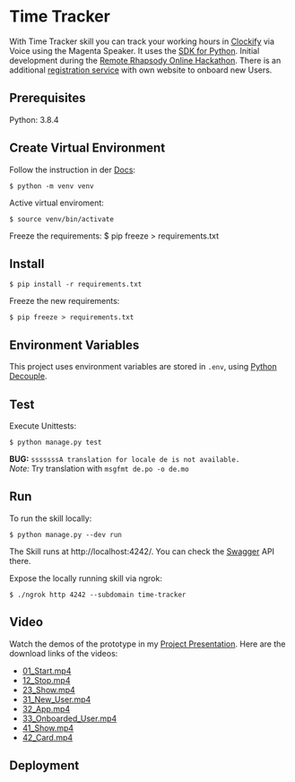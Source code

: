 # Time Tracker

With Time Tracker skill you can track your working hours in [Clockify](https://clockify.me) via Voice using the Magenta Speaker.
It uses the [SDK for Python](https://github.com/telekom/voice-skill-sdk). Initial development during the [Remote Rhapsody Online Hackathon](https://remote-rhapsody-platform.hubraum.com/).
There is an additional [registration service](https://github.com/LeonardMF/clockify_registration-service) with own website to onboard new Users.

## Prerequisites

Python: 3.8.4

## Create Virtual Environment
Follow the instruction in der [Docs](https://docs.python.org/3/tutorial/venv.html):

    $ python -m venv venv

Active virtual enviroment:

    $ source venv/bin/activate

Freeze the requirements:
    $ pip freeze > requirements.txt

## Install 

    $ pip install -r requirements.txt

Freeze the new requirements:

    $ pip freeze > requirements.txt

## Environment Variables

This project uses environment variables are stored in `.env`, using [Python Decouple](https://pypi.org/project/python-decouple/).   
    
## Test

Execute Unittests: 

    $ python manage.py test 

**BUG:** `sssssssA translation for locale de is not available.` <br>
*Note:* Try translation with `msgfmt de.po -o de.mo`

## Run 

To run the skill locally:

    $ python manage.py --dev run

The Skill runs at http://localhost:4242/. You can check the [Swagger](http://localhost:4242/) API there.

Expose the locally running skill via ngrok: 

    $ ./ngrok http 4242 --subdomain time-tracker

## Video

Watch the demos of the prototype in my [Project Presentation](https://docs.google.com/presentation/d/1qD0rEdwrFhqxXym_j6HMXmzUHc4KGJ796hc7DXoMVxc/edit?usp=sharing). Here are the download links of the videos:

- [01_Start.mp4](https://drive.google.com/file/d/1NrN9gIJpwgFesvRjX0s_bPdLR5DaIT0Z/view?usp=sharing)
- [12_Stop.mp4](https://drive.google.com/file/d/1OlkpMHC_o0PjVgCSGP8sp8T4p9yVlExU/view?usp=sharing)
- [23_Show.mp4](https://drive.google.com/file/d/1A6awKQ-5tJH3BR19r9Pn88Rjl77upNDI/view?usp=sharing)
- [31_New_User.mp4](https://drive.google.com/file/d/15Br4qbf9lQ1_eNy3nJ3Mp-syecRsE8db/view?usp=sharing)
- [32_App.mp4](https://drive.google.com/file/d/18Xm5opPfhkMtblQJlLNaFrDZ6ra__KL0/view?usp=sharing)
- [33_Onboarded_User.mp4](https://drive.google.com/file/d/1AGx0X6WgfnRlebatjLRlEAV5DUCVGxyz/view?usp=sharing)
- [41_Show.mp4](https://drive.google.com/file/d/1cgaBL-xNGKRbvHtYsMZ9QouP7NgksQRZ/view?usp=sharing)
- [42_Card.mp4](https://drive.google.com/file/d/1oCSb7cTTAoQD34wE-sk6P9CLtUQC0-XS/view?usp=sharing)

## Deployment 
